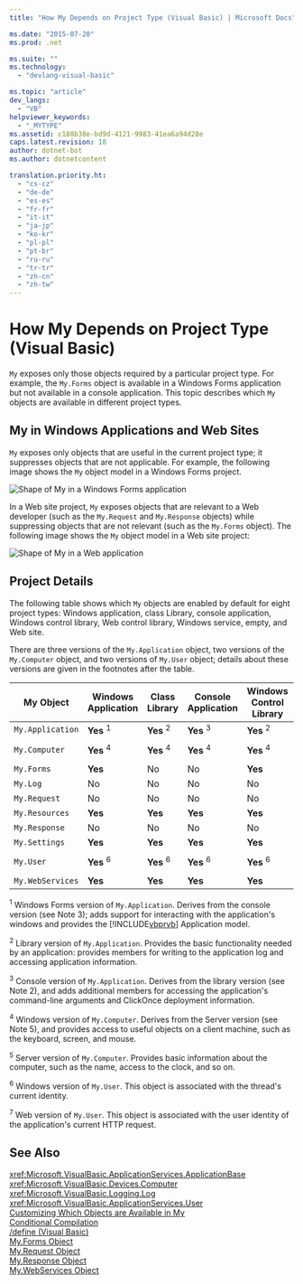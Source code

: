 ```yaml
---
title: "How My Depends on Project Type (Visual Basic) | Microsoft Docs"

ms.date: "2015-07-20"
ms.prod: .net

ms.suite: ""
ms.technology: 
  - "devlang-visual-basic"

ms.topic: "article"
dev_langs: 
  - "VB"
helpviewer_keywords: 
  - "_MYTYPE"
ms.assetid: c188b38e-bd9d-4121-9983-41ea6a94d28e
caps.latest.revision: 18
author: dotnet-bot
ms.author: dotnetcontent

translation.priority.ht: 
  - "cs-cz"
  - "de-de"
  - "es-es"
  - "fr-fr"
  - "it-it"
  - "ja-jp"
  - "ko-kr"
  - "pl-pl"
  - "pt-br"
  - "ru-ru"
  - "tr-tr"
  - "zh-cn"
  - "zh-tw"
---
```

# How My Depends on Project Type (Visual Basic)
`My` exposes only those objects required by a particular project type. For example, the `My.Forms` object is available in a Windows Forms application but not available in a console application. This topic describes which `My` objects are available in different project types.  
  
## My in Windows Applications and Web Sites  
 `My` exposes only objects that are useful in the current project type; it suppresses objects that are not applicable. For example, the following image shows the `My` object model in a Windows Forms project.  
  
 ![Shape of My in a Windows Forms application](../../../visual-basic/developing-apps/development-with-my/media/myinwinform.png "MyInWinForm")  
  
 In a Web site project, `My` exposes objects that are relevant to a Web developer (such as the `My.Request` and `My.Response` objects) while suppressing objects that are not relevant (such as the `My.Forms` object). The following image shows the `My` object model in a Web site project:  
  
 ![Shape of My in a Web application](../../../visual-basic/developing-apps/development-with-my/media/myinweb.png "MyInWeb")  
  
## Project Details  
 The following table shows which `My` objects are enabled by default for eight project types: Windows application, class Library, console application, Windows control library, Web control library, Windows service, empty, and Web site.  
  
 There are three versions of the `My.Application` object, two versions of the `My.Computer` object, and two versions of `My.User` object; details about these versions are given in the footnotes after the table.  
  
|My Object|Windows Application|Class Library|Console Application|Windows Control Library|Web Control Library|Windows Service|Empty|Web Site|  
|---|---|---|---|---|---|---|---|---|  
|`My.Application`|**Yes** <sup>1</sup>|**Yes** <sup>2</sup>|**Yes** <sup>3</sup>|**Yes** <sup>2</sup>|No|**Yes** <sup>3</sup>|No|No|  
|`My.Computer`|**Yes** <sup>4</sup>|**Yes** <sup>4</sup>|**Yes** <sup>4</sup>|**Yes** <sup>4</sup>|**Yes** <sup>5</sup>|**Yes** <sup>4</sup>|No|**Yes** <sup>5</sup>|  
|`My.Forms`|**Yes**|No|No|**Yes**|No|No|No|No|  
|`My.Log`|No|No|No|No|No|No|No|**Yes**|  
|`My.Request`|No|No|No|No|No|No|No|**Yes**|  
|`My.Resources`|**Yes**|**Yes**|**Yes**|**Yes**|**Yes**|**Yes**|No|No|  
|`My.Response`|No|No|No|No|No|No|No|**Yes**|  
|`My.Settings`|**Yes**|**Yes**|**Yes**|**Yes**|**Yes**|**Yes**|No|No|  
|`My.User`|**Yes** <sup>6</sup>|**Yes** <sup>6</sup>|**Yes** <sup>6</sup>|**Yes** <sup>6</sup>|**Yes** <sup>7</sup>|**Yes** <sup>6</sup>|No|**Yes** <sup>7</sup>|  
|`My.WebServices`|**Yes**|**Yes**|**Yes**|**Yes**|**Yes**|**Yes**|No|No|  
  
 <sup>1</sup> Windows Forms version of `My.Application`. Derives from the console version (see Note 3); adds support for interacting with the application's windows and provides the [!INCLUDE[vbprvb](~/includes/vbprvb-md.md)] Application model.  
  
 <sup>2</sup> Library version of `My.Application`. Provides the basic functionality needed by an application: provides members for writing to the application log and accessing application information.  
  
 <sup>3</sup> Console version of `My.Application`. Derives from the library version (see Note 2), and adds additional members for accessing the application's command-line arguments and ClickOnce deployment information.  
  
 <sup>4</sup> Windows version of `My.Computer`. Derives from the Server version (see Note 5), and provides access to useful objects on a client machine, such as the keyboard, screen, and mouse.  
  
 <sup>5</sup> Server version of `My.Computer`. Provides basic information about the computer, such as the name, access to the clock, and so on.  
  
 <sup>6</sup> Windows version of `My.User`. This object is associated with the thread's current identity.  
  
 <sup>7</sup> Web version of `My.User`. This object is associated with the user identity of the application's current HTTP request.  
  
## See Also  
 <xref:Microsoft.VisualBasic.ApplicationServices.ApplicationBase>   
 <xref:Microsoft.VisualBasic.Devices.Computer>   
 <xref:Microsoft.VisualBasic.Logging.Log>   
 <xref:Microsoft.VisualBasic.ApplicationServices.User>   
 [Customizing Which Objects are Available in My](../../../visual-basic/developing-apps/customizing-extending-my/customizing-which-objects-are-available-in-my.md)   
 [Conditional Compilation](../../../visual-basic/programming-guide/program-structure/conditional-compilation.md)   
 [/define (Visual Basic)](../../../visual-basic/reference/command-line-compiler/define.md)   
 [My.Forms Object](../../../visual-basic/language-reference/objects/my-forms-object.md)   
 [My.Request Object](../../../visual-basic/language-reference/objects/my-request-object.md)   
 [My.Response Object](../../../visual-basic/language-reference/objects/my-response-object.md)   
 [My.WebServices Object](../../../visual-basic/language-reference/objects/my-webservices-object.md)